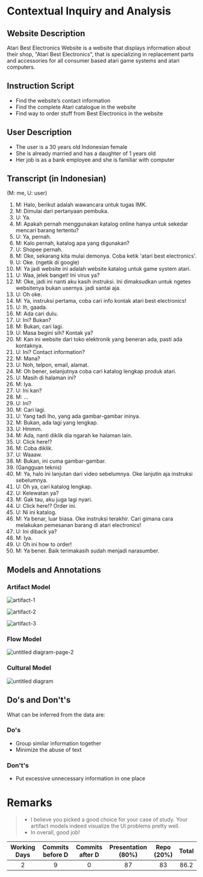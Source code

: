 # Contextual Inquiry and Analysis
## Website Description
Atari Best Electronics Website is a website that displays information about their shop, "Atari Best Electronics", that is specializing in replacement parts and accessories for all consumer based atari game systems and atari computers.
## Instruction Script
- Find the website’s contact information
- Find the complete Atari catalogue in the website
- Find way to order stuff from Best Electronics in the website
## User Description
- The user is a 30 years old Indonesian female
- She is already married and has a daughter of 1 years old
- Her job is as a bank employee and she is familiar with computer
## Transcript (in Indonesian)
(M: me, U: user)
1. M: Halo, berikut adalah wawancara untuk tugas IMK.
2. M: Dimulai dari pertanyaan pembuka.
3. U: Ya.
4. M: Apakah pernah menggunakan katalog online hanya untuk sekedar mencari barang tertentu?
5. U: Ya, pernah.
6. M: Kalo pernah, katalog apa yang digunakan?   
7. U: Shopee pernah.
8. M: Oke, sekarang kita mulai demonya. Coba ketik 'atari best electronics'.
9. U: Oke. (ngetik di google)
10. M: Ya jadi website ini adalah website katalog untuk game system atari.
11. U: Waa, jelek banget! Ini virus ya?
12. M: Oke, jadi ini nanti aku kasih instruksi. Ini dimaksudkan untuk ngetes websitenya bukan usernya. jadi santai aja.
13. U: Oh oke.
14. M: Ya, instruksi pertama, coba cari info kontak atari best electronics!
15. U: Ih, gaada.
16. M: Ada cari dulu.
17. U: Ini? Bukan?
18. M: Bukan, cari lagi.
19. U: Masa begini sih? Kontak ya?
20. M: Kan ini website dari toko elektronik yang beneran ada, pasti ada kontaknya.
21. U: Ini? Contact information?
22. M: Mana? 
23. U: Noh, telpon, email, alamat.
24. M: Oh bener, selanjutnya coba cari katalog lengkap produk atari.
25. U: Masih di halaman ini?
26. M: Iya.
27. U: Ini kan?
28. M: ...
29. U: Ini?
30. M: Cari lagi.
31. U: Yang tadi lho, yang ada gambar-gambar ininya.
32. M: Bukan, ada lagi yang lengkap.
33. U: Hmmm. 
34. M: Ada, nanti diklik dia ngarah ke halaman lain.
35. U: Click here!?
36. M: Coba diklik.
37. U: Waaaw.
38. M: Bukan, ini cuma gambar-gambar.
39. (Gangguan teknis)
40. M: Ya, halo ini lanjutan dari video sebelumnya. Oke lanjutin aja instruksi sebelumnya. 
41. U: Oh ya, cari katalog lengkap.
42. U: Kelewatan ya? 
43. M: Gak tau, aku juga lagi nyari.
44. U: Click here!? Order ini.
45. U: Ni ini katalog.
46. M: Ya benar, luar biasa. Oke instruksi terakhir. Cari gimana cara melakukan pemesanan barang di atari electronics!  
47. U: Ini diback ya?
48. M: Iya.
49. U: Oh ini how to order!
50. M: Ya bener. Baik terimakasih sudah menjadi narasumber.
## Models and Annotations
### Artifact Model
![artifact-1](https://user-images.githubusercontent.com/32842793/53966328-8dcb0a00-4125-11e9-9257-e7432c5e9c3d.png)

![artifact-2](https://user-images.githubusercontent.com/32842793/53966369-9d4a5300-4125-11e9-95a5-def3876a9af4.png)

![artifact-3](https://user-images.githubusercontent.com/32842793/53966388-a9ceab80-4125-11e9-8be4-111b660b08c7.png)

### Flow Model
![untitled diagram-page-2](https://user-images.githubusercontent.com/32842793/53968955-85290280-412a-11e9-909b-28d5d773326d.png)

### Cultural Model
![untitled diagram](https://user-images.githubusercontent.com/32842793/53967265-7a20a300-4127-11e9-8269-53343f259b2a.png)

## Do's and Don't's
What can be inferred from the data are:
### Do's
- Group similar information together
- Minimize the abuse of text

### Don't's
- Put excessive unnecessary information in one place 

# Remarks
> * I believe you picked a good choice for your case of study. Your artifact models indeed visualize the UI problems pretty well.
> * In overall, good job!

| Working Days | Commits before D | Commits after D | Presentation (80%) | Repo (20%) | Total |
|:------------:|:----------------:|:---------------:|:------------------:|:----------:|:-----:|
| 2            | 9                | 0               | 87                 | 83         | 86.2  |
